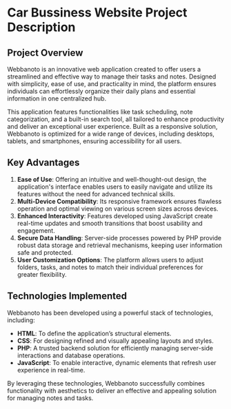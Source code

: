 # Car Bussiness Website Project Description

## Project Overview
Webbanoto is an innovative web application created to offer users a streamlined and effective way to manage their tasks and notes. Designed with simplicity, ease of use, and practicality in mind, the platform ensures individuals can effortlessly organize their daily plans and essential information in one centralized hub.

This application features functionalities like task scheduling, note categorization, and a built-in search tool, all tailored to enhance productivity and deliver an exceptional user experience. Built as a responsive solution, Webbanoto is optimized for a wide range of devices, including desktops, tablets, and smartphones, ensuring accessibility for all users.

## Key Advantages
1. **Ease of Use**: Offering an intuitive and well-thought-out design, the application's interface enables users to easily navigate and utilize its features without the need for advanced technical skills.
2. **Multi-Device Compatibility**: Its responsive framework ensures flawless operation and optimal viewing on various screen sizes across devices.
3. **Enhanced Interactivity**: Features developed using JavaScript create real-time updates and smooth transitions that boost usability and engagement.
4. **Secure Data Handling**: Server-side processes powered by PHP provide robust data storage and retrieval mechanisms, keeping user information safe and protected.
5. **User Customization Options**: The platform allows users to adjust folders, tasks, and notes to match their individual preferences for greater flexibility.

## Technologies Implemented
Webbanoto has been developed using a powerful stack of technologies, including:
- **HTML**: To define the application’s structural elements.
- **CSS**: For designing refined and visually appealing layouts and styles.
- **PHP**: A trusted backend solution for efficiently managing server-side interactions and database operations.
- **JavaScript**: To enable interactive, dynamic elements that refresh user experience in real-time.  

By leveraging these technologies, Webbanoto successfully combines functionality with aesthetics to deliver an effective and appealing solution for managing notes and tasks.
